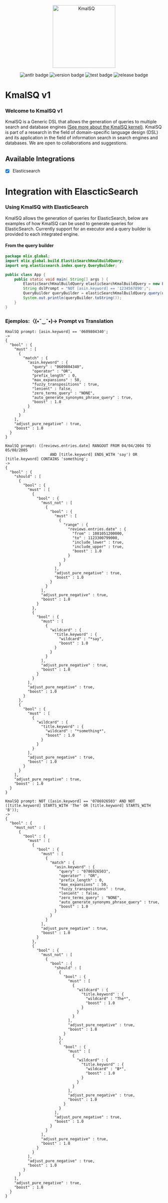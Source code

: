 <div align="center">
    <img src="./.resources/smalllogo.jpg" alt="KmalSQ" width="200" height="200">
</div>
<div align="center">

<div>

[//]: # (    <img src="./.resources/antlrv4.svg">)
<img alt="antlr badge" src="https://img.shields.io/badge/antlr-v4-red"> <img alt="version badge" src="https://img.shields.io/badge/version-1.0-blue"> <img alt="test badge" src="https://img.shields.io/badge/tests-passing-green"> <img alt="release badge" src="https://img.shields.io/badge/release-red">

[//]: # (    <img src="./.resources/version.svg">)


[//]: # (<img src="./.resources/testsb.svg">)


[//]: # (<img src="./.resources/release.svg">)


</div>

[//]: # (![antlr-version]&#40;/.resources/antlrv4.svg&#41; ![dsl-version]&#40;./.resources/version.svg&#41; ![info-tests]&#40;./.resources/testsb.svg&#41; ![release]&#40;.resources/release.svg&#41;)

</div>

# KmalSQ v1
### Welcome to KmalSQ v1
KmalSQ is a Generic DSL that allows the generation of queries to multiple search and database engines
[(See more about the KmalSQ kernel)](./kmalsq-dsl/README.md). KmalSQ is part of a research in the field of domain-specific language design (DSL) and its application in the field of information search in search engines and databases. We are open to collaborations and suggestions.



## Available Integrations
-[x] Elasticsearch


# Integration with ElascticSearch
### Using KmalSQ with ElasticSearch
KmalSQ allows the generation of queries for ElasticSearch, below are examples of how KmalSQ can be used to generate queries for ElasticSearch.
Currently support for an executor and a query builder is provided to each integrated engine.
#### From the query builder

```java
package mlix.global;
import mlix.global.build.ElasticSearchKmalBuildQuery;
import org.elasticsearch.index.query.QueryBuilder;

public class App {
    public static void main( String[] args ) {
        ElasticSearchKmalBuildQuery elasticSearchKmalBuildQuery = new ElasticSearchKmalBuildQuery();
        String dslPrompt = "NOT [asin.keyword] == '1234567890';";
        QueryBuilder queryBuilder = elasticSearchKmalBuildQuery.query(dslPrompt);
        System.out.println(queryBuilder.toString());
    }
}
```



### Ejemplos:〈(•ˇ‿ˇ•)→ Prompt vs Translation 

```shell
KmalSQ prompt: [asin.keyword] == '0609804340';
->
{
  "bool" : {
    "must" : [
      {
        "match" : {
          "asin.keyword" : {
            "query" : "0609804340",
            "operator" : "OR",
            "prefix_length" : 0,
            "max_expansions" : 50,
            "fuzzy_transpositions" : true,
            "lenient" : false,
            "zero_terms_query" : "NONE",
            "auto_generate_synonyms_phrase_query" : true,
            "boost" : 1.0
          }
        }
      }
    ],
    "adjust_pure_negative" : true,
    "boost" : 1.0
  }
}
```


```shell
KmalSQ prompt: ([reviews.entries.date] RANGOUT FROM 04/04/2004 TO 05/08/2005 
                    AND [title.keyword] ENDS_WITH 'say') OR  [title.keyword] CONTAINS 'something';
->
{
  "bool" : {
    "should" : [
      {
        "bool" : {
          "must" : [
            {
              "bool" : {
                "must_not" : [
                  {
                    "bool" : {
                      "must" : [
                        {
                          "range" : {
                            "reviews.entries.date" : {
                              "from" : 1081051200000,
                              "to" : 1123300799000,
                              "include_lower" : true,
                              "include_upper" : true,
                              "boost" : 1.0
                            }
                          }
                        }
                      ],
                      "adjust_pure_negative" : true,
                      "boost" : 1.0
                    }
                  }
                ],
                "adjust_pure_negative" : true,
                "boost" : 1.0
              }
            },
            {
              "bool" : {
                "must" : [
                  {
                    "wildcard" : {
                      "title.keyword" : {
                        "wildcard" : "*say",
                        "boost" : 1.0
                      }
                    }
                  }
                ],
                "adjust_pure_negative" : true,
                "boost" : 1.0
              }
            }
          ],
          "adjust_pure_negative" : true,
          "boost" : 1.0
        }
      },
      {
        "bool" : {
          "must" : [
            {
              "wildcard" : {
                "title.keyword" : {
                  "wildcard" : "*something*",
                  "boost" : 1.0
                }
              }
            }
          ],
          "adjust_pure_negative" : true,
          "boost" : 1.0
        }
      }
    ],
    "adjust_pure_negative" : true,
    "boost" : 1.0
  }
}

```


```shell
KmalSQ prompt: NOT ([asin.keyword] == '0786926503' AND NOT ([title.keyword] STARTS_WITH 'The' OR [title.keyword] STARTS_WITH 'B'));
->
{
  "bool" : {
    "must_not" : [
      {
        "bool" : {
          "must" : [
            {
              "bool" : {
                "must" : [
                  {
                    "match" : {
                      "asin.keyword" : {
                        "query" : "0786926503",
                        "operator" : "OR",
                        "prefix_length" : 0,
                        "max_expansions" : 50,
                        "fuzzy_transpositions" : true,
                        "lenient" : false,
                        "zero_terms_query" : "NONE",
                        "auto_generate_synonyms_phrase_query" : true,
                        "boost" : 1.0
                      }
                    }
                  }
                ],
                "adjust_pure_negative" : true,
                "boost" : 1.0
              }
            },
            {
              "bool" : {
                "must_not" : [
                  {
                    "bool" : {
                      "should" : [
                        {
                          "bool" : {
                            "must" : [
                              {
                                "wildcard" : {
                                  "title.keyword" : {
                                    "wildcard" : "The*",
                                    "boost" : 1.0
                                  }
                                }
                              }
                            ],
                            "adjust_pure_negative" : true,
                            "boost" : 1.0
                          }
                        },
                        {
                          "bool" : {
                            "must" : [
                              {
                                "wildcard" : {
                                  "title.keyword" : {
                                    "wildcard" : "B*",
                                    "boost" : 1.0
                                  }
                                }
                              }
                            ],
                            "adjust_pure_negative" : true,
                            "boost" : 1.0
                          }
                        }
                      ],
                      "adjust_pure_negative" : true,
                      "boost" : 1.0
                    }
                  }
                ],
                "adjust_pure_negative" : true,
                "boost" : 1.0
              }
            }
          ],
          "adjust_pure_negative" : true,
          "boost" : 1.0
        }
      }
    ],
    "adjust_pure_negative" : true,
    "boost" : 1.0
  }
}
```